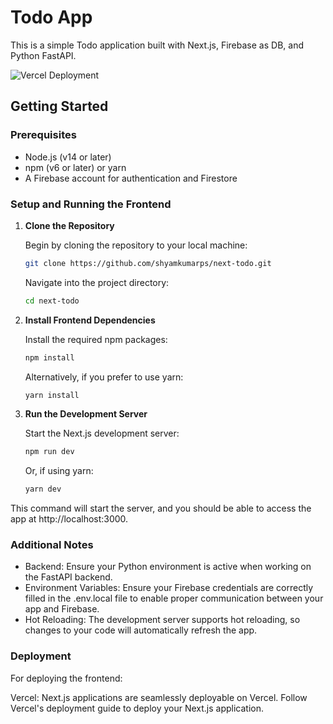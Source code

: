# Todo App

This is a simple Todo application built with Next.js, Firebase as DB, and Python FastAPI.

![Vercel Deployment](https://img.shields.io/badge/Deployment-Vercel-000000?style=for-the-badge&logo=vercel&logoColor=white)

## Getting Started

### Prerequisites

- Node.js (v14 or later)
- npm (v6 or later) or yarn
- A Firebase account for authentication and Firestore

### Setup and Running the Frontend

1. **Clone the Repository**

   Begin by cloning the repository to your local machine:

   ```bash
   git clone https://github.com/shyamkumarps/next-todo.git
   ```

   Navigate into the project directory:

   ```bash
   cd next-todo
   ```

2. **Install Frontend Dependencies**

   Install the required npm packages:

   ```bash
   npm install
   ```

   Alternatively, if you prefer to use yarn:

   ```bash
   yarn install
   ```

3. **Run the Development Server**

   Start the Next.js development server:

   ```bash
   npm run dev
   ```

   Or, if using yarn:

   ```bash
   yarn dev
   ```

This command will start the server, and you should be able to access the app at http://localhost:3000.

### Additional Notes

- Backend: Ensure your Python environment is active when working on the FastAPI backend.
- Environment Variables: Ensure your Firebase credentials are correctly filled in the .env.local file to enable proper communication between your app and Firebase.
- Hot Reloading: The development server supports hot reloading, so changes to your code will automatically refresh the app.

### Deployment

For deploying the frontend:

Vercel: Next.js applications are seamlessly deployable on Vercel. Follow Vercel's deployment guide to deploy your Next.js application.
